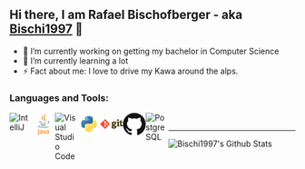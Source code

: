 <!--
**Bischi1997/Bischi1997** is a ✨ _special_ ✨ repository because its `README.md` (this file) appears on your GitHub profile.

Here are some ideas to get you started:

- 🔭 I’m currently working on ...
- 🌱 I’m currently learning ...
- 👯 I’m looking to collaborate on ...
- 🤔 I’m looking for help with ...
- 💬 Ask me about ...
- 📫 How to reach me: ...https://www.google.com/url?sa=i&url=https%3A%2F%2Fjetbrains.org%2Fintellij%2Fsdk%2Fdocs%2Freference_guide%2Fwork_with_icons_and_images.html&psig=AOvVaw3capA26uDlTXDdYy11ZR55&ust=1596782517448000&source=images&cd=vfe&ved=0CAIQjRxqFwoTCIjWn8j8hesCFQAAAAAdAAAAABAD
- 😄 Pronouns: ...
- ⚡ Fun fact: ...<br />
-->

## Hi there, I am Rafael Bischofberger - aka [Bischi1997][github] 👋
- 🔭 I’m currently working on getting my bachelor in Computer Science
- 🌱 I’m currently learning a lot
- ⚡ Fact about me: I love to drive my Kawa around the alps.


### Languages and Tools:
<img align="left" alt="IntelliJ" width="40px" src="https://resources.jetbrains.com/storage/products/intellij-idea/img/meta/intellij-idea_logo_300x300.png" />
<img align="left" alt="Java" width="40px" src="https://raw.githubusercontent.com/github/explore/78df643247d429f6cc873026c0622819ad797942/topics/java/java.png" />
<img align="left" alt="Visual Studio Code" width="40px" src="https://upload.wikimedia.org/wikipedia/commons/thumb/9/9a/Visual_Studio_Code_1.35_icon.svg/1200px-Visual_Studio_Code_1.35_icon.svg.png" />
<img align="left" alt="Python" width="40px" src="https://raw.githubusercontent.com/github/explore/80688e429a7d4ef2fca1e82350fe8e3517d3494d/topics/python/python.png" />
<img align="left" alt="Git" width="40px" src="https://raw.githubusercontent.com/github/explore/80688e429a7d4ef2fca1e82350fe8e3517d3494d/topics/git/git.png" />
<img align="left" alt="GitHub" width="40px" src="https://raw.githubusercontent.com/github/explore/78df643247d429f6cc873026c0622819ad797942/topics/github/github.png" />
<img align="left" alt="PostgreSQL" width="40px" src="https://upload.wikimedia.org/wikipedia/de/thumb/4/4b/Postgresql.svg/1200px-Postgresql.svg.png" />

<br />

---

<img align="left" alt="Bischi1997's Github Stats" src="https://github-readme-stats.vercel.app/api?username=Bischi1997&show_icons=true&hide_border=true" />

[github]: https://github.com/Bischi1997
